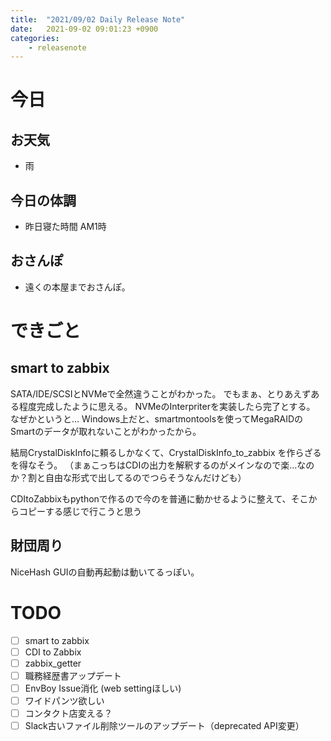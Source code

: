 ```yaml
---
title:  "2021/09/02 Daily Release Note"
date:   2021-09-02 09:01:23 +0900
categories:
	- releasenote
---
```

# 今日

## お天気

* 雨

## 今日の体調

* 昨日寝た時間 AM1時

## おさんぽ

* 遠くの本屋までおさんぽ。

# できごと

## smart to zabbix

SATA/IDE/SCSIとNVMeで全然違うことがわかった。 でもまぁ、とりあえずある程度完成したように思える。
NVMeのInterpriterを実装したら完了とする。
なぜかというと… Windows上だと、smartmontoolsを使ってMegaRAIDのSmartのデータが取れないことがわかったから。

結局CrystalDiskInfoに頼るしかなくて、CrystalDiskInfo_to_zabbix を作らざるを得なそう。
（まぁこっちはCDIの出力を解釈するのがメインなので楽…なのか？割と自由な形式で出してるのでつらそうなんだけども）

CDItoZabbixもpythonで作るので今のを普通に動かせるように整えて、そこからコピーする感じで行こうと思う

## 財団周り

NiceHash GUIの自動再起動は動いてるっぽい。

# TODO 

- [ ] smart to zabbix
- [ ] CDI to Zabbix
- [ ] zabbix_getter
- [ ] 職務経歴書アップデート
- [ ] EnvBoy Issue消化 (web settingほしい)
- [ ] ワイドパンツ欲しい
- [ ] コンタクト店変える？
- [ ] Slack古いファイル削除ツールのアップデート（deprecated API変更）
